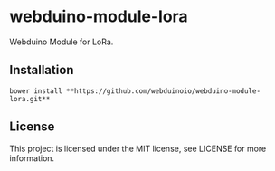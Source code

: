 # webduino-module-lora

Webduino Module for LoRa.

## Installation

```
bower install **https://github.com/webduinoio/webduino-module-lora.git**
```

## License

This project is licensed under the MIT license, see LICENSE for more information.

